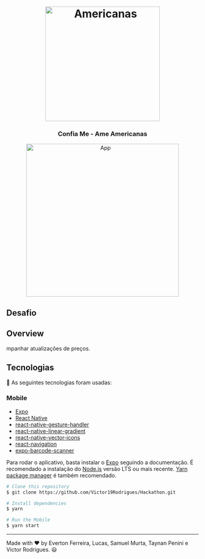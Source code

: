 <h1 align="center">
	<img
		width="300"
		alt="Americanas"
		src="https://www.yama.com.br/wp-content/uploads/2018/04/Logo-americanas.pnga">
</h1>

<h3 align="center">
	Confia Me - Ame Americanas
</h3>

<p align="center">
	<img alt="App" src="https://github.com/Victor19Rodrigues/Hackathon/blob/master/assets/app.pnga" height="400">
</p>

## Desafio



## Overview
mpanhar atualizações de preços.

## Tecnologias 

:hammer: As seguintes tecnologias foram usadas:

### Mobile

- [Expo](https://docs.expo.io/)
- [React Native](https://facebook.github.io/react-native/)
- [react-native-gesture-handler](https://kmagiera.github.io/react-native-gesture-handler/docs/getting-started.html)
- [react-native-linear-gradient](https://github.com/react-native-community/react-native-linear-gradient)
- [react-native-vector-icons](https://github.com/oblador/react-native-vector-icons)
- [react-navigation](https://reactnavigation.org/)
- [expo-barcode-scanner](https://docs.expo.io/versions/latest/sdk/bar-code-scanner/)

Para rodar o aplicativo, basta instalar o [Expo](https://docs.expo.io/) seguindo a documentação. É recomendado a instalação do [Node.js](https://nodejs.org/) versão LTS ou mais recente. [Yarn package manager](https://yarnpkg.com/) é também recomendado.  

```bash
# Clone this repository
$ git clone https://github.com/Victor19Rodrigues/Hackathon.git

# Install dependencies
$ yarn

# Run the Mobile
$ yarn start
```

---

Made with :heart: by Everton Ferreira, Lucas, Samuel Murta, Taynan Penini e Victor Rodrigues. :smiley: 